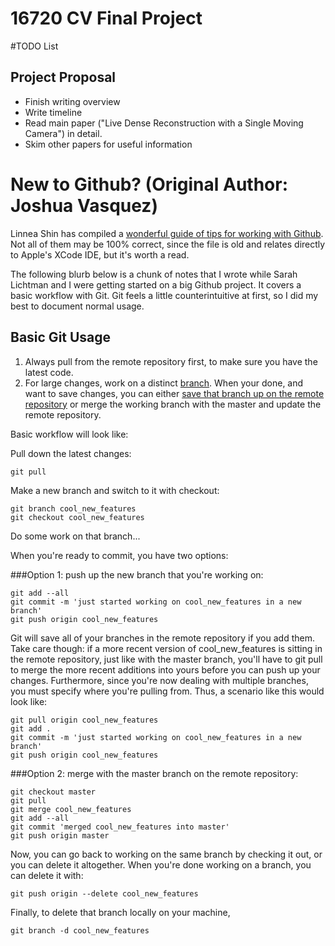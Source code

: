 16720 CV Final Project
==================

#TODO List
## Project Proposal
- Finish writing overview
- Write timeline
- Read main paper ("Live Dense Reconstruction with a Single Moving Camera") in detail.
- Skim other papers for useful information



New to Github? (Original Author: Joshua Vasquez)
==============

Linnea Shin has compiled a [wonderful guide of tips for working with Github](https://gist.github.com/dunvi/5080965).  Not all of them
may be 100% correct, since the file is old and relates directly to Apple's XCode IDE, but it's
worth a read.


The following blurb below is a chunk of notes that I wrote while Sarah Lichtman and I were getting started
on a big Github project.
It covers a basic workflow with Git.  Git feels a little counterintuitive at first, so I did my best
to document normal usage.

## Basic Git Usage
1. Always pull from the remote repository first, to make sure you have the latest code.
1. For large changes, work on a distinct [branch](gitref.org/branching/).  When your done, and want to save changes, you can either 
[save that branch up on the remote repository](gitready.com/beginner/2009/02/02/push-and-delete-branches.html) or merge the working branch with the master and update the remote repository.

Basic workflow will look like:


Pull down the latest changes:
```
git pull
```

Make a new branch and switch to it with checkout:
```
git branch cool_new_features 
git checkout cool_new_features
```

Do some work on that branch...

When you're ready to commit, you have two options:

###Option 1: push up the new branch that you're working on:
```
git add --all
git commit -m 'just started working on cool_new_features in a new branch'
git push origin cool_new_features
```
Git will save all of your branches in the remote repository if you add them.
Take care though: if a more recent version of cool_new_features is sitting in 
the remote repository, just like with the master branch, you'll have to git 
pull to merge the more recent additions into yours before you can push up 
your changes. Furthermore, since you're now dealing with multiple branches, 
you must specify where you're pulling from. Thus, a scenario like this would 
look like:

```
git pull origin cool_new_features
git add .
git commit -m 'just started working on cool_new_features in a new branch'
git push origin cool_new_features
```


###Option 2: merge with the master branch on the remote repository:
```
git checkout master
git pull
git merge cool_new_features 
git add --all
git commit 'merged cool_new_features into master'
git push origin master
```
Now, you can go back to working on the same branch by checking it out, or you can delete it altogether. When  you're done working on a branch, you can delete it with:
```
git push origin --delete cool_new_features
```
Finally, to delete that branch locally on your machine, 
```
git branch -d cool_new_features
```